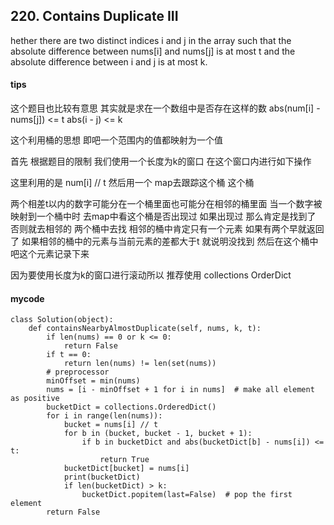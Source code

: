 ## 220. Contains Duplicate III
hether there are two distinct indices i and j in the array such that the absolute difference between nums[i] and nums[j] is at most t and the absolute difference between i and j is at most k.

#### tips
这个题目也比较有意思
其实就是求在一个数组中是否存在这样的数
abs(num[i] - nums[j]) <= t
abs(i - j) <= k

这个利用桶的思想 即吧一个范围内的值都映射为一个值

首先 根据题目的限制 我们使用一个长度为k的窗口 在这个窗口内进行如下操作

这里利用的是 num[i] // t 然后用一个 map去跟踪这个桶
这个桶 

两个相差t以内的数字可能分在一个桶里面也可能分在相邻的桶里面
当一个数字被映射到一个桶中时 去map中看这个桶是否出现过 如果出现过 那么肯定是找到了 否则就去相邻的 两个桶中去找 相邻的桶中肯定只有一个元素 如果有两个早就返回了 如果相邻的桶中的元素与当前元素的差都大于t 就说明没找到 然后在这个桶中吧这个元素记录下来

因为要使用长度为k的窗口进行滚动所以 推荐使用 collections OrderDict

#### mycode

```
class Solution(object):
    def containsNearbyAlmostDuplicate(self, nums, k, t):
        if len(nums) == 0 or k <= 0:
            return False
        if t == 0:
            return len(nums) != len(set(nums))
        # preprocessor
        minOffset = min(nums)
        nums = [i - minOffset + 1 for i in nums]  # make all element as positive
        bucketDict = collections.OrderedDict()
        for i in range(len(nums)):
            bucket = nums[i] // t
            for b in (bucket, bucket - 1, bucket + 1):
                if b in bucketDict and abs(bucketDict[b] - nums[i]) <= t:
                    return True
            bucketDict[bucket] = nums[i]
            print(bucketDict)
            if len(bucketDict) > k:
                bucketDict.popitem(last=False)  # pop the first element
        return False
```
